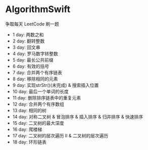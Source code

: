 # AlgorithmSwift
争取每天 LeetCode 刷一题

- 1  day: 两数之和
- 2  day: 翻转整数
- 3  day: 回文串
- 4  day: 罗马数字转整数
- 5  day: 最长公共前缀
- 6  day: 有效的括号
- 7  day: 合并两个有序链表
- 8  day: 移除相同的元素
- 9  day: 实现strStr()(未完成) & 搜索插入位置
- 10 day: 最后一个单词的长度
- 11 day: 删除排序链表中的重复元素
- 12 day: 合并两个有序数组
- 13 day: 相同的树
- 14 day: 对称二叉树 & 冒泡排序 & 插入排序 & 归并排序 & 快速排序
- 15 day: 二叉树的最大深度
- 16 day: 爬楼梯
- 17 day: 二叉树的层次遍历 II & 二叉树的层次遍历
- 18 day: 环形链表
